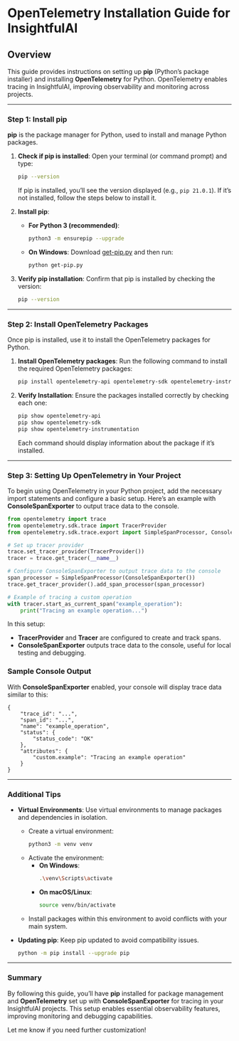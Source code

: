 ﻿# OpenTelemetry Installation Guide for InsightfulAI

## Overview

This guide provides instructions on setting up **pip** (Python’s package installer) and installing **OpenTelemetry** for Python. OpenTelemetry enables tracing in InsightfulAI, improving observability and monitoring across projects.

---

### Step 1: Install pip

**pip** is the package manager for Python, used to install and manage Python packages.

1. **Check if pip is installed**:
   Open your terminal (or command prompt) and type:
   ```bash
   pip --version
   ```
   If pip is installed, you’ll see the version displayed (e.g., `pip 21.0.1`). If it’s not installed, follow the steps below to install it.

2. **Install pip**:
   - **For Python 3 (recommended)**:
     ```bash
     python3 -m ensurepip --upgrade
     ```
   - **On Windows**:
     Download [get-pip.py](https://bootstrap.pypa.io/get-pip.py) and then run:
     ```bash
     python get-pip.py
     ```

3. **Verify pip installation**:
   Confirm that pip is installed by checking the version:
   ```bash
   pip --version
   ```

---

### Step 2: Install OpenTelemetry Packages

Once pip is installed, use it to install the OpenTelemetry packages for Python.

1. **Install OpenTelemetry packages**:
   Run the following command to install the required OpenTelemetry packages:
   ```bash
   pip install opentelemetry-api opentelemetry-sdk opentelemetry-instrumentation
   ```

2. **Verify Installation**:
   Ensure the packages installed correctly by checking each one:
   ```bash
   pip show opentelemetry-api
   pip show opentelemetry-sdk
   pip show opentelemetry-instrumentation
   ```
   Each command should display information about the package if it’s installed.

---

### Step 3: Setting Up OpenTelemetry in Your Project

To begin using OpenTelemetry in your Python project, add the necessary import statements and configure a basic setup. Here’s an example with **ConsoleSpanExporter** to output trace data to the console.

```python
from opentelemetry import trace
from opentelemetry.sdk.trace import TracerProvider
from opentelemetry.sdk.trace.export import SimpleSpanProcessor, ConsoleSpanExporter

# Set up tracer provider
trace.set_tracer_provider(TracerProvider())
tracer = trace.get_tracer(__name__)

# Configure ConsoleSpanExporter to output trace data to the console
span_processor = SimpleSpanProcessor(ConsoleSpanExporter())
trace.get_tracer_provider().add_span_processor(span_processor)

# Example of tracing a custom operation
with tracer.start_as_current_span("example_operation"):
    print("Tracing an example operation...")
```

In this setup:
- **TracerProvider** and **Tracer** are configured to create and track spans.
- **ConsoleSpanExporter** outputs trace data to the console, useful for local testing and debugging.

### Sample Console Output

With **ConsoleSpanExporter** enabled, your console will display trace data similar to this:

```plaintext
{
    "trace_id": "...",
    "span_id": "...",
    "name": "example_operation",
    "status": {
        "status_code": "OK"
    },
    "attributes": {
        "custom.example": "Tracing an example operation"
    }
}
```

---

### Additional Tips

- **Virtual Environments**: Use virtual environments to manage packages and dependencies in isolation.
  - Create a virtual environment:
    ```bash
    python3 -m venv venv
    ```
  - Activate the environment:
    - **On Windows**:
      ```bash
      .\venv\Scripts\activate
      ```
    - **On macOS/Linux**:
      ```bash
      source venv/bin/activate
      ```
  - Install packages within this environment to avoid conflicts with your main system.

- **Updating pip**: Keep pip updated to avoid compatibility issues.
  ```bash
  python -m pip install --upgrade pip
  ```

---

### Summary

By following this guide, you’ll have **pip** installed for package management and **OpenTelemetry** set up with **ConsoleSpanExporter** for tracing in your InsightfulAI projects. This setup enables essential observability features, improving monitoring and debugging capabilities.

Let me know if you need further customization!
```